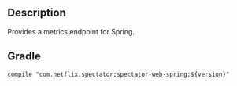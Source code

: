 ## Description

Provides a metrics endpoint for Spring.

## Gradle

```
compile "com.netflix.spectator:spectator-web-spring:${version}"
```